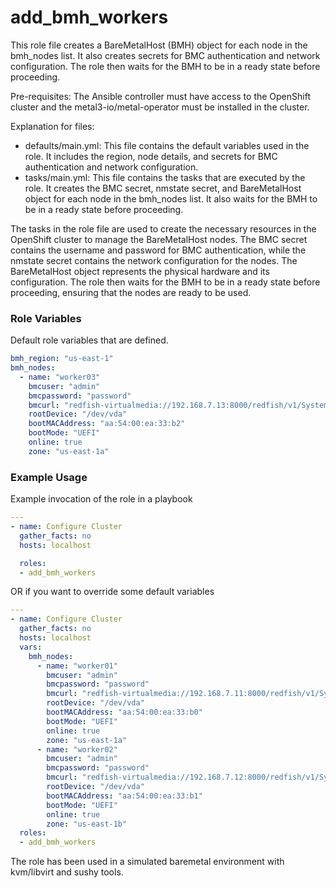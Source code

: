 # add_bmh_workers
This role file creates a BareMetalHost (BMH) object for each node in the bmh_nodes list. It also creates secrets for BMC authentication and network configuration. The role then waits for the BMH to be in a ready state before proceeding.

Pre-requisites: The Ansible controller must have access to the OpenShift cluster and the metal3-io/metal-operator must be installed in the cluster.

Explanation for files:

- defaults/main.yml: This file contains the default variables used in the role. It includes the region, node details, and secrets for BMC authentication and network configuration.
- tasks/main.yml: This file contains the tasks that are executed by the role. It creates the BMC secret, nmstate secret, and BareMetalHost object for each node in the bmh_nodes list. It also waits for the BMH to be in a ready state before proceeding.

The tasks in the role file are used to create the necessary resources in the OpenShift cluster to manage the BareMetalHost nodes. The BMC secret contains the username and password for BMC authentication, while the nmstate secret contains the network configuration for the nodes. The BareMetalHost object represents the physical hardware and its configuration. The role then waits for the BMH to be in a ready state before proceeding, ensuring that the nodes are ready to be used.

### Role Variables
Default role variables that are defined.
```yaml
bmh_region: "us-east-1"
bmh_nodes:
  - name: "worker03"
    bmcuser: "admin"
    bmcpassword: "password"
    bmcurl: "redfish-virtualmedia://192.168.7.13:8000/redfish/v1/Systems/ocpxe-worker03"
    rootDevice: "/dev/vda"
    bootMACAddress: "aa:54:00:ea:33:b2"
    bootMode: "UEFI"
    online: true
    zone: "us-east-1a"
```

### Example Usage
Example invocation of the role in a playbook

```yaml
---
- name: Configure Cluster
  gather_facts: no
  hosts: localhost

  roles:
  - add_bmh_workers
```

OR if you want to override some default variables

```yaml
---
- name: Configure Cluster
  gather_facts: no
  hosts: localhost
  vars:
    bmh_nodes:
      - name: "worker01"
        bmcuser: "admin"
        bmcpassword: "password"
        bmcurl: "redfish-virtualmedia://192.168.7.11:8000/redfish/v1/Systems/ocpxe-worker01"
        rootDevice: "/dev/vda"
        bootMACAddress: "aa:54:00:ea:33:b0"
        bootMode: "UEFI"
        online: true
        zone: "us-east-1a"
      - name: "worker02"
        bmcuser: "admin"
        bmcpassword: "password"
        bmcurl: "redfish-virtualmedia://192.168.7.12:8000/redfish/v1/Systems/ocpxe-worker02"
        rootDevice: "/dev/vda"
        bootMACAddress: "aa:54:00:ea:33:b1"
        bootMode: "UEFI"
        online: true
        zone: "us-east-1b"
  roles:
  - add_bmh_workers
```

The role has been used in a simulated baremetal environment with kvm/libvirt and sushy tools.